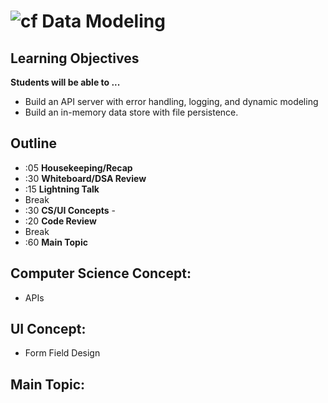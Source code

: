 ![cf](http://i.imgur.com/7v5ASc8.png) Data Modeling
=========================================================

## Learning Objectives

**Students will be able to ...**

* Build an API server with error handling, logging, and dynamic modeling
* Build an in-memory data store with file persistence.

## Outline
* :05 **Housekeeping/Recap**
* :30 **Whiteboard/DSA Review**
* :15 **Lightning Talk**
* Break
* :30 **CS/UI Concepts** -
* :20 **Code Review**
* Break
* :60 **Main Topic**

## Computer Science Concept:
* APIs

## UI Concept:
* Form Field Design

## Main Topic: